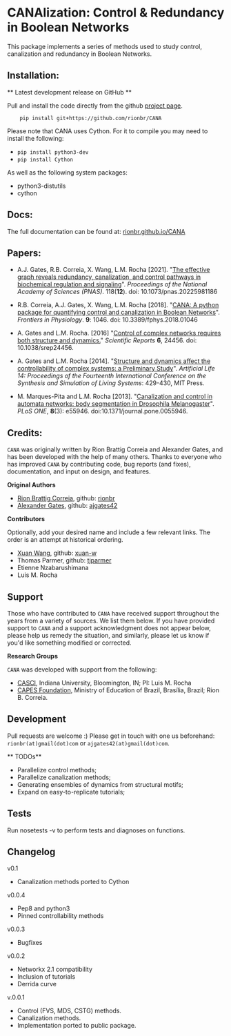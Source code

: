 CANAlization: Control & Redundancy in Boolean Networks
=======================================================

This package implements a series of methods used to study control, canalization and redundancy in Boolean Networks.

Installation:
-------------

** Latest development release on GitHub **

Pull and install the code directly from the github [project page](https://github.com/rionbr/CANA).

```
    pip install git+https://github.com/rionbr/CANA
```

Please note that CANA uses Cython. For it to compile you may need to install the following:

- `pip install python3-dev`
- `pip install Cython`

As well as the following system packages:

- python3-distutils
- cython

Docs:
-------

The full documentation can be found at: [rionbr.github.io/CANA](https://rionbr.github.io/CANA)


Papers:
---------

- A.J. Gates, R.B. Correia, X. Wang, L.M. Rocha [2021]. "[The effective graph reveals redundancy, canalization, and control pathways in biochemical regulation and signaling](https://doi.org/10.1073/pnas.2022598118)". *Proceedings of the National Academy of Sciences (PNAS)*. 118(**12**). doi: 10.1073/pnas.20225981186

- R.B. Correia, A.J. Gates, X. Wang, L.M. Rocha [2018]. "[CANA: A python package for quantifying control and canalization in Boolean Networks](https://www.informatics.indiana.edu/rocha/publications/FSB18.php)". *Frontiers in Physiology*. **9**: 1046. doi: 10.3389/fphys.2018.01046

- A. Gates and L.M. Rocha. [2016] "[Control of complex networks requires both structure and dynamics.](http://www.informatics.indiana.edu/rocha/publications/NSR16.php)" *Scientific Reports* **6**, 24456. doi: 10.1038/srep24456.

- A. Gates and L.M. Rocha [2014]. "[Structure and dynamics affect the controllability of complex systems: a Preliminary Study](http://www.informatics.indiana.edu/rocha/publications/alife14a.html)". *Artificial Life 14: Proceedings of the Fourteenth International Conference on the Synthesis and Simulation of Living Systems*: 429-430, MIT Press.

- M. Marques-Pita and L.M. Rocha [2013]. "[Canalization and control in automata networks: body segmentation in Drosophila Melanogaster](http://informatics.indiana.edu/rocha/publications/plos2012.html)". *PLoS ONE*, **8**(3): e55946. doi:10.1371/journal.pone.0055946.


Credits:
---------

``CANA`` was originally written by Rion Brattig Correia and Alexander Gates, and has been developed
with the help of many others. Thanks to everyone who has improved ``CANA`` by contributing code, bug reports (and fixes), documentation, and input on design, and features.


**Original Authors**

- [Rion Brattig Correia](http://alexandergates.net/), github: [rionbr](https://github.com/rionbr)
- [Alexander Gates](https://alexandergates.net/), github: [ajgates42](https://github.com/ajgates42)


**Contributors**

Optionally, add your desired name and include a few relevant links. The order
is an attempt at historical ordering.

- [Xuan Wang](https://www.wangxuan.name), github: [xuan-w](https://github.com/xuan-w)
- Thomas Parmer, github: [tjparmer](https://github.com/tjparmer)
- Etienne Nzabarushimana
- Luis M. Rocha


Support
-------

Those who have contributed to ``CANA`` have received support throughout the years from a variety of sources.  We list them below.
If you have provided support to ``CANA`` and a support acknowledgment does not appear below, please help us remedy the situation, and similarly, please let us know if you'd like something modified or corrected.

**Research Groups**

``CANA`` was developed with support from the following:

- [CASCI](https://homes.luddy.indiana.edu/rocha/casci.php), Indiana University, Bloomington, IN; PI: Luis M. Rocha
- [CAPES Foundation](https://www.gov.br/capes/pt-br), Ministry of Education of Brazil, Brasília, Brazil; Rion B. Correia.


Development
-----------
Pull requests are welcome :) Please get in touch with one us beforehand: `rionbr(at)gmail(dot)com` or `ajgates42(at)gmail(dot)com`.

** TODOs**

- Parallelize control methods;
- Parallelize canalization methods;
- Generating ensembles of dynamics from structural motifs;
- Expand on easy-to-replicate tutorials;

Tests
-----

Run nosetests -v to perform tests and diagnoses on functions.


Changelog
---------

v0.1
- Canalization methods ported to Cython

v0.0.4
- Pep8 and python3
- Pinned controllability methods

v0.0.3
- Bugfixes

v0.0.2
- Networkx 2.1 compatibility
- Inclusion of tutorials
- Derrida curve

v.0.0.1
- Control (FVS, MDS, CSTG) methods.
- Canalization methods.
- Implementation ported to public package.